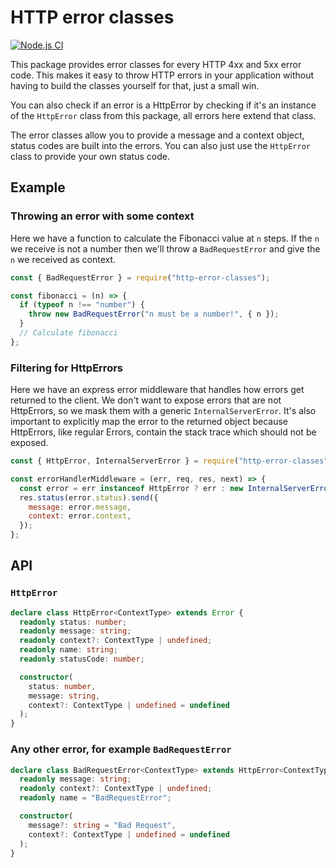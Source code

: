 # HTTP error classes

[![Node.js CI](https://github.com/tlaanemaa/http-error-classes/actions/workflows/node.js.yml/badge.svg?branch=main)](https://github.com/tlaanemaa/http-error-classes/actions/workflows/node.js.yml)

This package provides error classes for every HTTP 4xx and 5xx error code. This makes it easy to throw HTTP errors in your application without having to build the classes yourself for that, just a small win.

You can also check if an error is a HttpError by checking if it's an instance of the `HttpError` class from this package, all errors here extend that class.

The error classes allow you to provide a message and a context object, status codes are built into the errors. You can also just use the `HttpError` class to provide your own status code.

## Example

### Throwing an error with some context

Here we have a function to calculate the Fibonacci value at `n` steps. If the `n` we receive is not a number then we'll throw a `BadRequestError` and give the `n` we received as context.

```js
const { BadRequestError } = require("http-error-classes");

const fibonacci = (n) => {
  if (typeof n !== "number") {
    throw new BadRequestError("n must be a number!", { n });
  }
  // Calculate fibonacci
};
```

### Filtering for HttpErrors

Here we have an express error middleware that handles how errors get returned to the client. We don't want to expose errors that are not HttpErrors, so we mask them with a generic `InternalServerError`. It's also important to explicitly map the error to the returned object because HttpErrors, like regular Errors, contain the stack trace which should not be exposed.

```js
const { HttpError, InternalServerError } = require("http-error-classes");

const errorHandlerMiddleware = (err, req, res, next) => {
  const error = err instanceof HttpError ? err : new InternalServerError();
  res.status(error.status).send({
    message: error.message,
    context: error.context,
  });
};
```

## API

### `HttpError`

```ts
declare class HttpError<ContextType> extends Error {
  readonly status: number;
  readonly message: string;
  readonly context?: ContextType | undefined;
  readonly name: string;
  readonly statusCode: number;

  constructor(
    status: number,
    message: string,
    context?: ContextType | undefined = undefined
  );
}
```

### Any other error, for example `BadRequestError`

```ts
declare class BadRequestError<ContextType> extends HttpError<ContextType> {
  readonly message: string;
  readonly context?: ContextType | undefined;
  readonly name = "BadRequestError";

  constructor(
    message?: string = "Bad Request",
    context?: ContextType | undefined = undefined
  );
}
```
